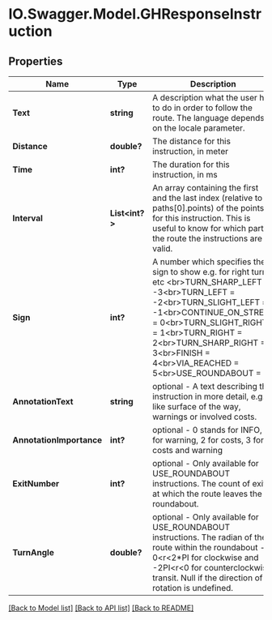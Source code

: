 # IO.Swagger.Model.GHResponseInstruction
## Properties

Name | Type | Description | Notes
------------ | ------------- | ------------- | -------------
**Text** | **string** | A description what the user has to do in order to follow the route. The language depends on the locale parameter. | [optional] 
**Distance** | **double?** | The distance for this instruction, in meter | [optional] 
**Time** | **int?** | The duration for this instruction, in ms | [optional] 
**Interval** | **List&lt;int?&gt;** | An array containing the first and the last index (relative to paths[0].points) of the points for this instruction. This is useful to know for which part of the route the instructions are valid. | [optional] 
**Sign** | **int?** | A number which specifies the sign to show e.g. for right turn etc &lt;br&gt;TURN_SHARP_LEFT &#x3D; -3&lt;br&gt;TURN_LEFT &#x3D; -2&lt;br&gt;TURN_SLIGHT_LEFT &#x3D; -1&lt;br&gt;CONTINUE_ON_STREET &#x3D; 0&lt;br&gt;TURN_SLIGHT_RIGHT &#x3D; 1&lt;br&gt;TURN_RIGHT &#x3D; 2&lt;br&gt;TURN_SHARP_RIGHT &#x3D; 3&lt;br&gt;FINISH &#x3D; 4&lt;br&gt;VIA_REACHED &#x3D; 5&lt;br&gt;USE_ROUNDABOUT &#x3D; 6 | [optional] 
**AnnotationText** | **string** | optional - A text describing the instruction in more detail, e.g. like surface of the way, warnings or involved costs. | [optional] 
**AnnotationImportance** | **int?** | optional - 0 stands for INFO, 1 for warning, 2 for costs, 3 for costs and warning | [optional] 
**ExitNumber** | **int?** | optional - Only available for USE_ROUNDABOUT instructions. The count of exits at which the route leaves the roundabout. | [optional] 
**TurnAngle** | **double?** | optional - Only available for USE_ROUNDABOUT instructions. The radian of the route within the roundabout - 0&lt;r&lt;2*PI for clockwise and -2PI&lt;r&lt;0 for counterclockwise transit. Null if the direction of rotation is undefined. | [optional] 

[[Back to Model list]](../README.md#documentation-for-models) [[Back to API list]](../README.md#documentation-for-api-endpoints) [[Back to README]](../README.md)

